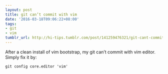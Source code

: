 ```yaml
---
layout: post
title: git can’t commit with vim
date: '2016-03-18T09:06:22+08:00'
tags:
- git
- vim
tumblr_url: http://hi-tips.tumblr.com/post/141259476321/git-cant-commit-with-vim
---
```

After a clean install of vim bootstrap, my git can’t commit with vim editor. Simply fix it by:

```
git config core.editor 'vim'
```
